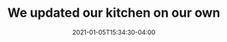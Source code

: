---
title: "We updated our kitchen on our own"
date: 2021-01-05T15:34:30-04:00
categories:
  - blog
tags:
  - DIY
  - update
---